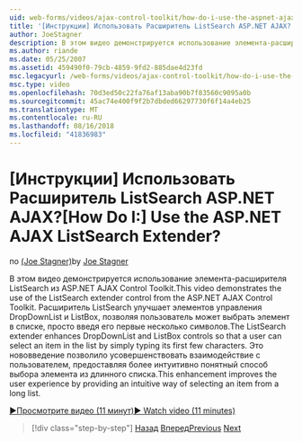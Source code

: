 ```yaml
---
uid: web-forms/videos/ajax-control-toolkit/how-do-i-use-the-aspnet-ajax-listsearch-extender
title: '[Инструкции] Использовать Расширитель ListSearch ASP.NET AJAX? | Документы Майкрософт'
author: JoeStagner
description: В этом видео демонстрируется использование элемента-расширителя ListSearch из ASP.NET AJAX Control Toolkit. Расширитель ListSearch повышает DropDownList и L...
ms.author: riande
ms.date: 05/25/2007
ms.assetid: 459490f0-79cb-4859-9fd2-885dae4d23fd
msc.legacyurl: /web-forms/videos/ajax-control-toolkit/how-do-i-use-the-aspnet-ajax-listsearch-extender
msc.type: video
ms.openlocfilehash: 70d3ed50c22fa76af13aba90b7f83560c9095a0b
ms.sourcegitcommit: 45ac74e400f9f2b7dbded66297730f6f14a4eb25
ms.translationtype: MT
ms.contentlocale: ru-RU
ms.lasthandoff: 08/16/2018
ms.locfileid: "41836983"
---
```

<a name="how-do-i-use-the-aspnet-ajax-listsearch-extender"></a><span data-ttu-id="fbbfe-105">[Инструкции] Использовать Расширитель ListSearch ASP.NET AJAX?</span><span class="sxs-lookup"><span data-stu-id="fbbfe-105">[How Do I:] Use the ASP.NET AJAX ListSearch Extender?</span></span>
====================
<span data-ttu-id="fbbfe-106">по [(Joe Stagner)](https://github.com/JoeStagner)</span><span class="sxs-lookup"><span data-stu-id="fbbfe-106">by [Joe Stagner](https://github.com/JoeStagner)</span></span>

<span data-ttu-id="fbbfe-107">В этом видео демонстрируется использование элемента-расширителя ListSearch из ASP.NET AJAX Control Toolkit.</span><span class="sxs-lookup"><span data-stu-id="fbbfe-107">This video demonstrates the use of the ListSearch extender control from the ASP.NET AJAX Control Toolkit.</span></span> <span data-ttu-id="fbbfe-108">Расширитель ListSearch улучшает элементов управления DropDownList и ListBox, позволяя пользователь может выбрать элемент в списке, просто введя его первые несколько символов.</span><span class="sxs-lookup"><span data-stu-id="fbbfe-108">The ListSearch extender enhances DropDownList and ListBox controls so that a user can select an item in the list by simply typing its first few characters.</span></span> <span data-ttu-id="fbbfe-109">Это нововведение позволило усовершенствовать взаимодействие с пользователем, предоставляя более интуитивно понятный способ выбора элемента из длинного списка.</span><span class="sxs-lookup"><span data-stu-id="fbbfe-109">This enhancement improves the user experience by providing an intuitive way of selecting an item from a long list.</span></span>

[<span data-ttu-id="fbbfe-110">&#9654;Просмотрите видео (11 минут)</span><span class="sxs-lookup"><span data-stu-id="fbbfe-110">&#9654; Watch video (11 minutes)</span></span>](https://channel9.msdn.com/Blogs/ASP-NET-Site-Videos/how-do-i-use-the-aspnet-ajax-listsearch-extender)

> [!div class="step-by-step"]
> <span data-ttu-id="fbbfe-111">[Назад](how-do-i-use-the-aspnet-ajax-nobot-control.md)
> [Вперед](how-do-i-use-the-pagingbulletedlist-extender-control.md)</span><span class="sxs-lookup"><span data-stu-id="fbbfe-111">[Previous](how-do-i-use-the-aspnet-ajax-nobot-control.md)
[Next](how-do-i-use-the-pagingbulletedlist-extender-control.md)</span></span>
